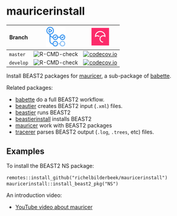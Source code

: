 # mauricerinstall

Branch   |[![GitHub Actions logo](man/figures/GitHubActions.png)](https://github.com/richelbilderbeek/mauricerinstall/actions)|[![Codecov logo](man/figures/Codecov.png)](https://www.codecov.io)
---------|------------------------------------------------------------------------------------------------------------|------------------------------------------------------------------------------------------------------------------------------------------------------------------
`master` |![R-CMD-check](https://github.com/richelbilderbeek/mauricerinstall/workflows/R-CMD-check/badge.svg?branch=master)   |[![codecov.io](https://codecov.io/github/richelbilderbeek/mauricerinstall/coverage.svg?branch=master)](https://codecov.io/github/richelbilderbeek/mauricerinstall/branch/master)
`develop`|![R-CMD-check](https://github.com/richelbilderbeek/mauricerinstall/workflows/R-CMD-check/badge.svg?branch=develop)  |[![codecov.io](https://codecov.io/github/richelbilderbeek/mauricerinstall/coverage.svg?branch=develop)](https://codecov.io/github/richelbilderbeek/mauricerinstall/branch/develop)

Install BEAST2 packages for [mauricer](https://github.com/ropensci/mauricer), 
a sub-package of [babette](https://github.com/ropensci/babette).

Related packages:

 * [babette](https://github.com/ropensci/babette) do a full BEAST2 workflow.
 * [beautier](https://github.com/ropensci/beautier) creates BEAST2 input (`.xml`) files.
 * [beastier](https://github.com/ropensci/beastier) runs BEAST2
 * [beastierinstall](https://github.com/richelbilderbeek/beastierinstall) installs BEAST2
 * [mauricer](https://github.com/ropensci/mauricer) work with BEAST2 packages
 * [tracerer](https://github.com/ropensci/tracerer) parses BEAST2 output (`.log`, `.trees`, etc) files.

## Examples

To install the BEAST2 NS package:

```
remotes::install_github("richelbilderbeek/mauricerinstall")
mauricerinstall::install_beast2_pkg("NS")
```

An introduction video:

 * [YouTube video about mauricer](https://youtu.be/Yk737gorcrw)


